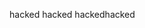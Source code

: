 hacked
hacked
hackedhacked
                                               
                          
         
                    
 
                
       
  
              
